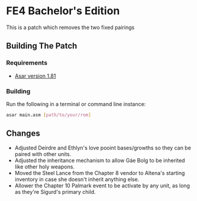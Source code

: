 # FE4 Bachelor's Edition

This is a patch which removes the two fixed pairings

## Building The Patch

### Requirements

- [Asar version 1.81](https://github.com/RPGHacker/asar/releases/tag/v1.81)

### Building

Run the following in a terminal or command line instance:

```bash
asar main.asm [path/to/your/rom]
```

## Changes

- Adjusted Deirdre and Ethlyn's love pooint bases/growths so they can be paired with other units.
- Adjusted the inheritance mechanism to allow Gáe Bolg to be inherited like other holy weapons.
- Moved the Steel Lance from the Chapter 8 vendor to Altena's starting inventory in case she doesn't inherit anything else.
- Allower the Chapter 10 Palmark event to be activate by any unit, as long as they're Sigurd's primary child.
